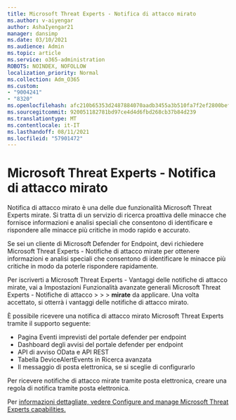 ```yaml
---
title: Microsoft Threat Experts - Notifica di attacco mirato
ms.author: v-aiyengar
author: AshaIyengar21
manager: dansimp
ms.date: 03/10/2021
ms.audience: Admin
ms.topic: article
ms.service: o365-administration
ROBOTS: NOINDEX, NOFOLLOW
localization_priority: Normal
ms.collection: Adm_O365
ms.custom:
- "9004241"
- "8320"
ms.openlocfilehash: afc210b65353d2487884070aadb3455a3b510fa7f2ef2800bef31cb77a5f1751
ms.sourcegitcommit: 920051182781bd97ce4d4d6fbd268cb37b84d239
ms.translationtype: MT
ms.contentlocale: it-IT
ms.lasthandoff: 08/11/2021
ms.locfileid: "57901472"
---
```

# <a name="microsoft-threat-experts---targeted-attack-notification"></a>Microsoft Threat Experts - Notifica di attacco mirato

Notifica di attacco mirato è una delle due funzionalità Microsoft Threat Experts mirate. Si tratta di un servizio di ricerca proattiva delle minacce che fornisce informazioni e analisi speciali che consentono di identificare e rispondere alle minacce più critiche in modo rapido e accurato.

Se sei un cliente di Microsoft Defender for Endpoint, devi richiedere Microsoft Threat Experts - Notifiche di attacco mirate per ottenere informazioni e analisi speciali che consentono di identificare le minacce più critiche in modo da poterle rispondere rapidamente.

Per iscriverti a Microsoft Threat Experts - Vantaggi delle notifiche di attacco mirate, vai a Impostazioni Funzionalità avanzate generali Microsoft Threat Experts - Notifiche di attacco  >    >    >  **mirate** da applicare. Una volta accettato, si otterrà i vantaggi delle notifiche di attacco mirato.

È possibile ricevere una notifica di attacco mirato Microsoft Threat Experts tramite il supporto seguente:

- Pagina Eventi imprevisti del portale defender per endpoint
- Dashboard degli avvisi del portale defender per endpoint
- API di avviso OData e API REST
- Tabella DeviceAlertEvents in Ricerca avanzata
- Il messaggio di posta elettronica, se si sceglie di configurarlo

Per ricevere notifiche di attacco mirate tramite posta elettronica, creare una regola di notifica tramite posta elettronica. 

Per [informazioni dettagliate, vedere Configure and manage Microsoft Threat Experts capabilities.](https://docs.microsoft.com/windows/security/threat-protection/microsoft-defender-atp/configure-microsoft-threat-experts)
